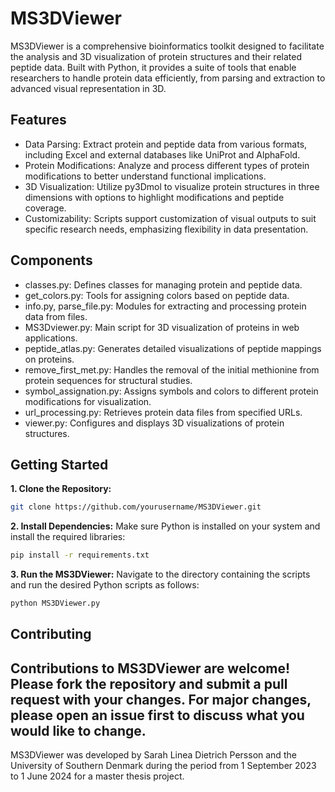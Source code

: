 # MS3DViewer
MS3DViewer is a comprehensive bioinformatics toolkit designed to facilitate the analysis and 3D visualization of protein structures and their related peptide data. Built with Python, it provides a suite of tools that enable researchers to handle protein data efficiently, from parsing and extraction to advanced visual representation in 3D.

## Features
- Data Parsing: Extract protein and peptide data from various formats, including Excel and external databases like UniProt and AlphaFold.
- Protein Modifications: Analyze and process different types of protein modifications to better understand functional implications.
- 3D Visualization: Utilize py3Dmol to visualize protein structures in three dimensions with options to highlight modifications and peptide coverage.
- Customizability: Scripts support customization of visual outputs to suit specific research needs, emphasizing flexibility in data presentation.

## Components
- classes.py: Defines classes for managing protein and peptide data.
- get_colors.py: Tools for assigning colors based on peptide data.
- info.py, parse_file.py: Modules for extracting and processing protein data from files.
- MS3Dviewer.py: Main script for 3D visualization of proteins in web applications.
- peptide_atlas.py: Generates detailed visualizations of peptide mappings on proteins.
- remove_first_met.py: Handles the removal of the initial methionine from protein sequences for structural studies.
- symbol_assignation.py: Assigns symbols and colors to different protein modifications for visualization.
- url_processing.py: Retrieves protein data files from specified URLs.
- viewer.py: Configures and displays 3D visualizations of protein structures.

## Getting Started
**1. Clone the Repository:**

``` bash
git clone https://github.com/yourusername/MS3DViewer.git
```

**2. Install Dependencies:**
Make sure Python is installed on your system and install the required libraries:

``` bash
pip install -r requirements.txt
```

**3. Run the MS3DViewer:**
Navigate to the directory containing the scripts and run the desired Python scripts as follows:

``` bash
python MS3DViewer.py
```

## Contributing
Contributions to MS3DViewer are welcome! Please fork the repository and submit a pull request with your changes. For major changes, please open an issue first to discuss what you would like to change.
---
MS3DViewer was developed by Sarah Linea Dietrich Persson and the University of Southern Denmark during the period from 1 September 2023 to 1 June 2024 for a master thesis project.
